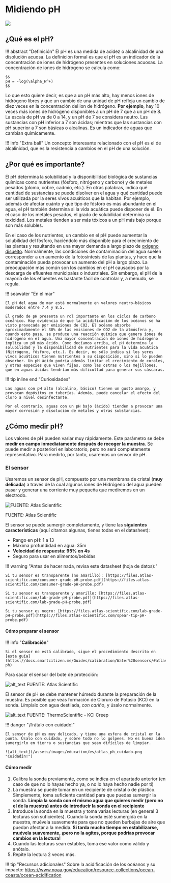# Midiendo pH

![](https://pixnio.com/free-images/2020/01/28/2020-01-28-08-53-57-1200x800.jpg)

## ¿Qué es el pH?

!!! abstract "Definición"
	El pH es una medida de acidez o alcalinidad de una disolución acuosa. La definición formal es que el pH es un indicador de la concentración de iones de hidrógeno presentes en soluciones acuosas. La concentración de iones de hidrógeno se calcula como: 

	$$
	pH = -log(\alpha_H^+)
	$$

Lo que esto quiere decir, es que a un pH más alto, hay menos iones de hidrógeno libres y que un cambio de una unidad de pH refleja un cambio de diez veces en la concentración del ion de hidrógeno. **Por ejemplo**, hay 10 veces más iones de hidrógeno disponibles a un pH de 7 que a un pH de 8. La escala de pH va de 0 a 14, y un pH de 7 se considera neutro.  Las sustancias con pH inferior a 7 son ácidas; mientras que las sustancias con pH superior a 7 son básicas o alcalinas. Es un indicador de aguas que cambian químicamente.

!!! info "Extra ball"
	Un concepto interesante relacionado con el pH es el de alcalinidad, que es la resistencia a cambios en el pH de una solución.

## ¿Por qué es importante?

El pH determina la solubilidad y la disponibilidad biológica de sustancias químicas como nutrientes (fósforo, nitrógeno y carbono) y de metales pesados (plomo, cobre, cadmio, etc.). En otras palabras, indica qué cantidad de sustancias se puede disolver en el agua y qué cantidad puede ser utilizada por la seres vivos acuáticos que la habitan. Por ejemplo, además de afectar cuánto y qué tipo de fósforo es más abundante en el agua, el pH también determina si la vida acuática puede disponer de él. En el caso de los metales pesados, el grado de solubilidad determina su toxicidad. Los metales tienden a ser más tóxicos a un pH más bajo porque son más solubles. 

En el caso de los nutrientes, un cambio en el pH puede aumentar la solubilidad del fósforo, haciéndolo más disponible para el crecimiento de las plantas y resultando en una mayor demanda a largo plazo de [oxígeno disuelto](../OD). Normalmente, las condiciones de contaminación del agua suelen corresponder a un aumento de la fotosíntesis de las plantas, y hace que la contaminación pueda provocar un aumento del pH a largo plazo. La preocupación más común son los cambios en el pH causados por la descarga de efluentes municipales o industriales. Sin embargo, el pH de la mayoría de los efluentes es bastante fácil de controlar y, a menudo, se regula.

!!! seawater "En el mar"

	El pH del agua de mar está normalmente en valores neutro-básicos moderados entre 7.4 y 8.5.

	El grado de pH presenta un rol importante en los ciclos de carbono oceánico. Hay evidencia de que la acidificación de los océanos se ha visto provocada por emisiones de CO2. El océano absorbe aproximadamente el 30% de las emisiones de CO2 de la atmósfera y, cuando esto pasa, se produce una reacción química que genera iones de hidrógeno en el agua. Una mayor concentración de iones de hidrógeno implica un pH más ácido. Como decíamos arriba, el pH determina la solubilidad y la disponibilidad de nutrientes para la vida acuática (Nitrógeno, fósforo, etc.). Es decir, no sólo indica si los seres vivos acuáticos tienen nutrientes a su disposición, sino si lo pueden absorber. Un pH ácido podría además limitar el crecimiento de corales, y otras especies que viven fijas, como las ostras o los mejillones, que en aguas ácidas tendrían más dificultad para generar sus cáscaras. 

!!! tip inline end "Curiosidades"

	Las aguas con pH alto (alcalino, básico) tienen un gusto amargo, y provocan depósitos en tuberías. Además, puede cancelar el efecto del cloro a nivel desinfectante.

	Por el contrario, aguas con un pH bajo (ácido) tienden a provocar una mayor corrosión y disolución de metales y otras substancias.

## ¿Cómo medir pH?

Los valores de pH pueden variar muy rápidamente. Este parámetro se debe **medir en campo inmediatamente después de recoger la muestra**. Se puede medir a posteriori en laboratorio, pero no será completamente representativo. Para medirlo, por tanto, usaremos un sensor de pH.

### El sensor

Usaremos un sensor de pH, compuesto por una membrana de cristal (**muy delicada**) a través de la cual algunos iones de Hidrógeno del agua pueden pasar y generar una corriente muy pequeña que mediremos en un electrodo.

![](/assets/images/education/es/ph_Sensor.jpg "FUENTE: Atlas Scientific")

FUENTE: Atlas Scientific

El sensor se puede sumergir completamente, y tiene las **siguientes características** (aquí citamos algunas, tienes todas en el datasheet):

* Rango en pH: 1 a 13
* Máxima profundidad en agua: 35m
* **Velocidad de respuesta: 95% en 4s**
* Seguro para usar en alimentos/bebidas

!!! warning "Antes de hacer nada, revisa este datasheet (hoja de datos):"

	Si tu sensor es transparente (no amarillo): [https://files.atlas-scientific.com/consumer-grade-pH-probe.pdf](https://files.atlas-scientific.com/consumer-grade-pH-probe.pdf)

	Si tu sensor es transparente y amarillo: [https://files.atlas-scientific.com/lab-grade-pH-probe.pdf](https://files.atlas-scientific.com/lab-grade-pH-probe.pdf)

	Si tu sensor es negro: [https://files.atlas-scientific.com/lab-grade-pH-probe.pdf](https://files.atlas-scientific.com/spear-tip-pH-probe.pdf)


#### Cómo preparar el sensor

!!! info "**Calibración**"

	Si el sensor no está calibrado, sigue el procedimiento descrito en [esta guía](https://docs.smartcitizen.me/Guides/calibration/Water%20sensors/#atlas-ph)

Para sacar el sensor del bote de protección:

![alt_text](/assets/images/education/es/ph_Sensor_Cap.png "FUENTE: Atlas Scientific")
FUENTE: Atlas Scientific

El sensor de pH se debe mantener húmedo durante la preparación de la muestra. Es posible que veas formación de Cloruro de Potasio (KCl) en la sonda. Límpialo con agua destilada, _con cariño_, y úsalo normalmente.

![alt_text](/assets/images/education/es/creep.png "FUENTE: ThermoScientific - KCl Creep")
FUENTE: ThermoScientific - KCl Creep

!!! danger "¡Trátalo con cuidado!"

	El sensor de pH es muy delicado, y tiene una esfera de cristal en la punta. Úsalo con cuidado, y sobre todo no lo golpees. No es buena idea sumergirlo en tierra o sustancias que sean difíciles de limpiar.

	![alt_text](/assets/images/education/es/atlas_ph_cuidado.png "Cuidadín!")


#### Cómo medir

1. Calibra la sonda previamente, como se indica en el apartado anterior (en caso de que no lo hayas hecho ya, o no lo haya hecho nadie por ti)
2. La muestra se puede tomar en un recipiente de cristal o de plástico. Simplemente, toma suficiente cantidad para que puedas sumergir la sonda. **Limpia la sonda con el mismo agua que quieres medir (pero no el de la muestra) antes de introducir la sonda en el recipiente**
3. Introduce la sonda en la muestra y toma varias lecturas (en general 3 lecturas son suficientes). Cuando la sonda esté sumergida en la muestra, muévela suavemente para que no queden burbujas de aire que puedan afectar a la medida. **Si tarda mucho tiempo en estabilizarse, muévela suavemente, ¡pero no la agites, porque podrías provocar cambios en la lectura!**
4. Cuando las lecturas sean estables, toma ese valor como válido y anótalo.
5. Repite la lectura 2 veces más. 

!!! tip "Recursos adicionales"
	Sobre la acidificación de los océanos y su impacto: https://www.noaa.gov/education/resource-collections/ocean-coasts/ocean-acidification